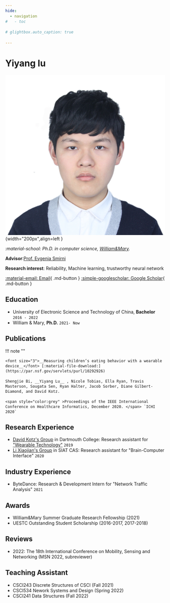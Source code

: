 ```yaml
---
hide:
  - navigation
#   - toc

# glightbox.auto_caption: true

---
```


# Yiyang lu

<!-- <img align="left" width="15%" src="assets/me.jpg"> -->
![portrait](assets/me.jpg){width="200px",align=left } 

*:material-school: Ph.D. in computer science, [William&Mary](https://www.wm.edu/as/computerscience/).*

**Advisor**:[Prof. Evgenia Smirni](https://www.cs.wm.edu/~esmirni/)

**Research interest**: Reliability, Machine learning, trustworthy neural network

[:material-email: Email](mailto:ylu21@wm.edu "ylu21 AT wm.edu"){ .md-button } [:simple-googlescholar: Google Scholar](https://scholar.google.com/citations?hl=en&user=tmrnmuUAAAAJ){ .md-button }  <!-- [:material-more: Resume](https://scholar.google.com/citations?hl=en&user=tmrnmuUAAAAJ){ .md-button } -->












## Education
- University of Electronic Science and Technology of China, **Bachelor** `2016 - 2022`
- William & Mary, **Ph.D.** `2021- Now`

## Publications

!!! note ""

    <font size="3">__Measuring children’s eating behavior with a wearable device__</font> [:material-file-download:](https://par.nsf.gov/servlets/purl/10292926)

    Shengjie Bi, __Yiyang Lu__ , Nicole Tobias, Ella Ryan, Travis Masterson, Sougata Sen, Ryan Halter, Jacob Sorber, Diane Gilbert-Diamond, and David Kotz. 

    <span style="color:grey" >Proceedings of the IEEE International Conference on Healthcare Informatics, December 2020. </span> `ICHI 2020`


## Research Experience

- [David Kotz's Group](https://www.cs.dartmouth.edu/~dfk/) in Dartmouth College: Research assistant for ["Wearable Technology"](https://auracle-project.org/) `2019`
- [Li Xiaojian's Group](http://bcbdi.siat.ac.cn/index.php/member/showMember/nid/13.shtml) in SIAT CAS: Research assistant for "Brain-Computer Interface" `2020`

## Industry Experience

- ByteDance: Research & Development Intern for "Network Traffic Analysis" `2021`


## Awards
- William&Mary Summer Graduate Research Fellowship (2021)
- UESTC Outstanding Student Scholarship (2016-2017, 2017-2018)

## Reviews
- 2022: The 18th International Conference on Mobility, Sensing and Networking (MSN 2022, subreviewer)


## Teaching Assistant
- CSCI243 Discrete Structures of CSCI (Fall 2021)
- CSCI534 Nework Systems and Design (Spring 2022)
- CSCI241 Data Structures (Fall 2022)

